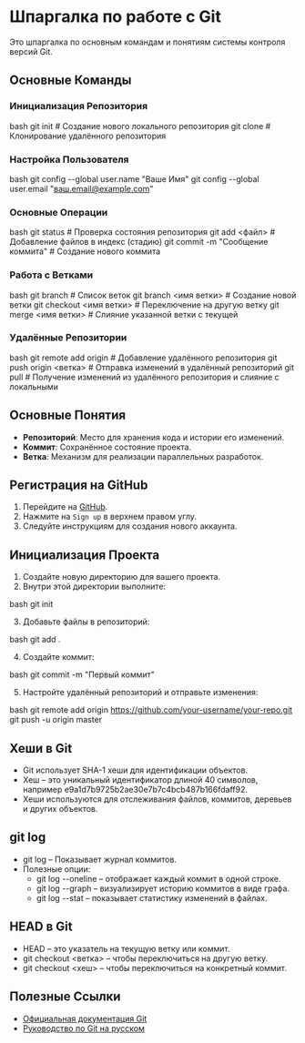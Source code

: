 # Шпаргалка по работе с Git

Это шпаргалка по основным командам и понятиям системы контроля версий Git.

## Основные Команды

### Инициализация Репозитория

bash
git init               # Создание нового локального репозитория
git clone <url>        # Клонирование удалённого репозитория

### Настройка Пользователя

bash
git config --global user.name "Ваше Имя"
git config --global user.email "ваш.email@example.com"

### Основные Операции

bash
git status             # Проверка состояния репозитория
git add <файл>         # Добавление файлов в индекс (стадию)
git commit -m "Сообщение коммита"  # Создание нового коммита

### Работа с Ветками

bash
git branch             # Список веток
git branch <имя ветки> # Создание новой ветки
git checkout <имя ветки> # Переключение на другую ветку
git merge <имя ветки>  # Слияние указанной ветки с текущей

### Удалённые Репозитории

bash
git remote add origin <url> # Добавление удалённого репозитория
git push origin <ветка>     # Отправка изменений в удалённый репозиторий
git pull                    # Получение изменений из удалённого репозитория и слияние с локальными

## Основные Понятия

- **Репозиторий**: Место для хранения кода и истории его изменений.
- **Коммит**: Сохранённое состояние проекта.
- **Ветка**: Механизм для реализации параллельных разработок.

## Регистрация на GitHub

1. Перейдите на [GitHub](https://github.com/).
2. Нажмите на `Sign up` в верхнем правом углу.
3. Следуйте инструкциям для создания нового аккаунта.

## Инициализация Проекта

1. Создайте новую директорию для вашего проекта.
2. Внутри этой директории выполните:

bash
git init

3. Добавьте файлы в репозиторий:

bash
git add .

4. Создайте коммит:

bash
git commit -m "Первый коммит"

5. Настройте удалённый репозиторий и отправьте изменения:

bash
git remote add origin https://github.com/your-username/your-repo.git
git push -u origin master

## Хеши в Git

- Git использует SHA-1 хеши для идентификации объектов.
- Хеш – это уникальный идентификатор длиной 40 символов, например e9a1d7b9725b2ae30e7b7c4bcb487b166fdaff92.
- Хеши используются для отслеживания файлов, коммитов, деревьев и других объектов.

## git log

- git log – Показывает журнал коммитов.
- Полезные опции:
  - git log --oneline – отображает каждый коммит в одной строке.
  - git log --graph – визуализирует историю коммитов в виде графа.
  - git log --stat – показывает статистику изменений в файлах.

## HEAD в Git

- HEAD – это указатель на текущую ветку или коммит.
- git checkout <ветка> – чтобы переключиться на другую ветку.
- git checkout <хеш> – чтобы переключиться на конкретный коммит.

## Полезные Ссылки

- [Официальная документация Git](https://git-scm.com/doc)
- [Руководство по Git на русском](https://githowto.com/ru)